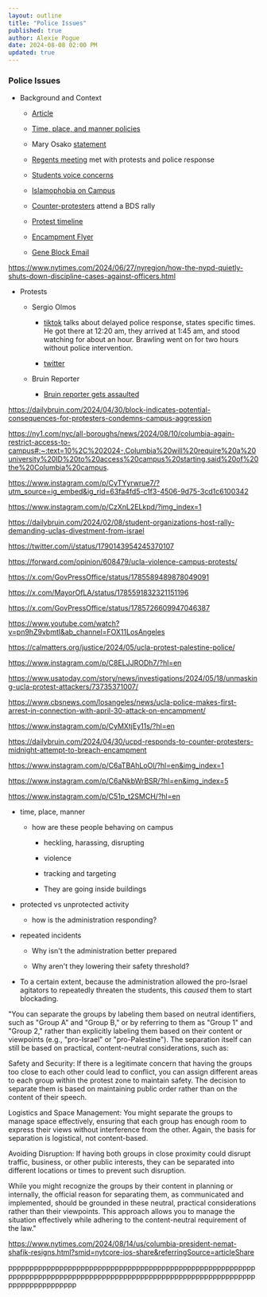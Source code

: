 ```yaml
---
layout: outline
title: "Police Issues"
published: true
author: Alexie Pogue
date: 2024-08-08 02:00 PM
updated: true
---
```


### Police Issues

- Background and Context

	- [Article](https://dailybruin.com/2023/12/05/ucla-faces-scrutiny-for-safety-issues-at-protests-for-israel-palestine) 

	- [Time, place, and manner policies](https://sole.ucla.edu/file/4efd2db6-2863-447e-acb3-ca109fa5b33c)

	- Mary Osako [statement](https://newsroom.ucla.edu/ucla-statement-about-encampment-on-campus-april-26)

	- [Regents meeting](https://dailybruin.com/2024/03/20/protesters-sit-in-at-luskin-conference-center-ahead-of-uc-regents-vote-on-item-j1) met with protests and police response 

	- [Students voice concerns](https://dailybruin.com/2023/11/19/students-voice-worries-over-islamophobia-on-ucla-campus)

	- [Islamophobia on Campus](https://www.reddit.com/r/ucla/comments/17k6sx8/islamophobes_on_campus/)

	- [Counter-protesters](https://dailybruin.com/2024/02/08/student-organizations-host-rally-demanding-uclas-divestment-from-israel) attend a BDS rally


	- [Protest timeline](https://alexiepogue.com/2024/06/20/Why-do-major-protest-related-incidents-keep-happening-at-UCLA/)


	- [Encampment Flyer](https://drive.google.com/file/d/1dmqAjbGiet8_PGS5cG632mjvPVt3geq5/view)

	- [Gene Block Email](https://newsroom.ucla.edu/affirming-our-values-in-a-challenging-time)



https://www.nytimes.com/2024/06/27/nyregion/how-the-nypd-quietly-shuts-down-discipline-cases-against-officers.html

- Protests 

	- Sergio Olmos 

		- [tiktok](https://www.tiktok.com/t/ZTNs1PfNg/) talks about delayed police response, states specific times. He got there at 12:20 am, they arrived at 1:45 am, and stood watching for about an hour. Brawling went on for two hours without police intervention. 

		- [twitter](https://twitter.com/MrOlmos/status/1785600611326763059?ref_src=twsrc%5Etfw%7Ctwcamp%5Etweetembed%7Ctwterm%5E1785600611326763059%7Ctwgr%5E2db7b041a9d18a0006d25a41759e7877cf043ff8%7Ctwcon%5Es1_&ref_url=http%3A%2F%2F127.0.0.1%3A4000%2F2024%2F05%2F30%2FIn-the-Aftermath-of-the-Protest-Events-People-Should-be-Talking-and-UCLA-Needs-to-Come-to-the-Table%2F)


	- Bruin Reporter

		- [Bruin reporter gets assaulted](https://x.com/loisbeckett/status/1785843179801153865?ref_src=twsrc%5Etfw%7Ctwcamp%5Etweetembed%7Ctwterm%5E1785843179801153865%7Ctwgr%5E2db7b041a9d18a0006d25a41759e7877cf043ff8%7Ctwcon%5Es1_&ref_url=http%3A%2F%2F127.0.0.1%3A4000%2F2024%2F05%2F30%2FIn-the-Aftermath-of-the-Protest-Events-People-Should-be-Talking-and-UCLA-Needs-to-Come-to-the-Table%2F)


https://dailybruin.com/2024/04/30/block-indicates-potential-consequences-for-protesters-condemns-campus-aggression

https://ny1.com/nyc/all-boroughs/news/2024/08/10/columbia-again-restrict-access-to-campus#:~:text=10%2C%202024-,Columbia%20will%20require%20a%20university%20ID%20to%20access%20campus%20starting,said%20of%20the%20Columbia%20campus.

https://www.instagram.com/p/CyTYyrwrue7/?utm_source=ig_embed&ig_rid=63fa4fd5-c1f3-4506-9d75-3cd1c6100342

https://www.instagram.com/p/CzXnL2ELkpd/?img_index=1

https://dailybruin.com/2024/02/08/student-organizations-host-rally-demanding-uclas-divestment-from-israel

https://twitter.com/i/status/1790143954245370107

https://forward.com/opinion/608479/ucla-violence-campus-protests/

https://x.com/GovPressOffice/status/1785589489878049091

https://x.com/MayorOfLA/status/1785591832321151196

https://x.com/GovPressOffice/status/1785726609947046387

https://www.youtube.com/watch?v=pn9hZ9vbmtI&ab_channel=FOX11LosAngeles

https://calmatters.org/justice/2024/05/ucla-protest-palestine-police/

https://www.instagram.com/p/C8ELJJRODh7/?hl=en


https://www.usatoday.com/story/news/investigations/2024/05/18/unmasking-ucla-protest-attackers/73735371007/

https://www.cbsnews.com/losangeles/news/ucla-police-makes-first-arrest-in-connection-with-april-30-attack-on-encampment/

https://www.instagram.com/p/CyMXtjEy11s/?hl=en


https://dailybruin.com/2024/04/30/ucpd-responds-to-counter-protesters-midnight-attempt-to-breach-encampment

https://www.instagram.com/p/C6aTBAhLoOl/?hl=en&img_index=1

https://www.instagram.com/p/C6aNkbWrBSR/?hl=en&img_index=5

https://www.instagram.com/p/C51p_t2SMCH/?hl=en

- time, place, manner

	- how are these people behaving on campus

		- heckling, harassing, disrupting 

		- violence

		- tracking and targeting

		- They are going inside buildings 

- protected vs unprotected activity 

	- how is the administration responding? 

- repeated incidents 

	- Why isn't the administration better prepared

	- Why aren't they lowering their safety threshold? 

* To a certain extent, because the administration allowed the pro-Israel agitators to repeatedly threaten the students, this *caused* them to start blockading. 



"You can separate the groups by labeling them based on neutral identifiers, such as "Group A" and "Group B," or by referring to them as "Group 1" and "Group 2," rather than explicitly labeling them based on their content or viewpoints (e.g., "pro-Israel" or "pro-Palestine"). The separation itself can still be based on practical, content-neutral considerations, such as:

Safety and Security: If there is a legitimate concern that having the groups too close to each other could lead to conflict, you can assign different areas to each group within the protest zone to maintain safety. The decision to separate them is based on maintaining public order rather than on the content of their speech.

Logistics and Space Management: You might separate the groups to manage space effectively, ensuring that each group has enough room to express their views without interference from the other. Again, the basis for separation is logistical, not content-based.

Avoiding Disruption: If having both groups in close proximity could disrupt traffic, business, or other public interests, they can be separated into different locations or times to prevent such disruption.

While you might recognize the groups by their content in planning or internally, the official reason for separating them, as communicated and implemented, should be grounded in these neutral, practical considerations rather than their viewpoints. This approach allows you to manage the situation effectively while adhering to the content-neutral requirement of the law."

https://www.nytimes.com/2024/08/14/us/columbia-president-nemat-shafik-resigns.html?smid=nytcore-ios-share&referringSource=articleShare

pppppppppppppppppppppppppppppppppppppppppppppppppppppppppppppppppppppppppppppppppppppppppppppppppppppppppppppppppppppppppppppppppppp